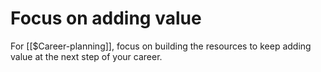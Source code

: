 # Focus on adding value
For [[$Career-planning]], focus on building the resources to keep adding value at the next step of your career.

<!-- {BearID:2A8509A0-784D-4153-A95A-1E1091107454-7289-0000079934A94855} -->

